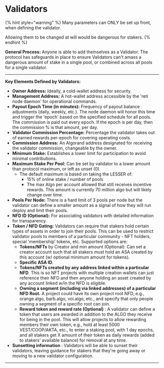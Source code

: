 # Validators

{% hint style="warning" %}
Many parameters can ONLY be set up front, when defining the validator.

Allowing them to be changed at will would be dangerous for stakers.
{% endhint %}

**General Process:** Anyone is able to add themselves as a Validator. The protocol has safeguards in place to ensure Validators can't amass a dangerous amount of stake in a single pool, or combined across all pools for a single validator.

***

**Key Elements Defined by Validators:**

* **Owner Address:** Ideally, a cold-wallet address for security.
* **Management Address:** A hot-wallet address accessible by the 'reti node daemon' for operational commands.
* **Payout Epoch Time (in minutes):** Frequency of payout balance adjustments (daily, weekly, etc.).  The node daemon will honor this time and trigger the 'epoch' based on the specified schedule for all pools.   The commission is paid out every epoch.  If the epoch is per day, then the commission % is that amount, per day.
* **Validator Commission Percentage:** Percentage the validator takes out of earned rewards per-epoch for covering operating costs. &#x20;
* **Commission Address:** An Algorand address designated for receiving the validator commission, changeable by the owner.
* **Minimum Stake:** Establishes a lower limit for participation to avoid minimal contributions.
* **Maximum Stake Per Pool:** Can be set by validator to a lower amount than protocol maximum, or left as unset (0). &#x20;
  * The default maximum is based on taking the LESSER of:
    * 15% of online stake / number of pools
    * The max Algo per account allowed that still receives incentive rewards.  This amount is currently 70 million algo but will likely change over time.
* **Pools Per Node:** There is a hard limit of 3 pools per node but the validator can define a smaller amount as a signal of how they will run deploy and limit their pools.
* **NFD ID (Optional):** For associating validators with detailed information for transparency.
* **Token / NFD Gating:** Validators can require that stakers hold certain types of assets in order to join their pools. This can be used to restrict validator pools to members of a particular community - NFT holders, special 'membership' tokens, etc. Supported options are:
  * **Tokens/NFTs** by Creator and min amount (Optional): Can set a creator account such that all stakers must hold an ASA created by this account (w/ optional minimum amount for tokens).
  * **Specific ASA ID**.
  * **Tokens/NFTs created by any address linked within a particular NFD**. This is so NFT projects with multiple creation wallets can just reference their NFD and then anyone holding an asset created by any account linked w/in the NFD is eligible.
  * **Owning a segment (including via linked addresses) of a particular NFD Root.** A project could have its own project root NFD, e.g., orange.algo, barb.algo, voi.algo, etc., and specify that only people owning a segment of a specific root can join.
  * **Reward token and reward rate (Optional)** : A validator can define a token that users are awarded in addition to the ALGO they receive for being in the pool. This will allow projects to allow rewarding members their own token, e.g., hold at least 5000 VEST/COOP/AKTA, etc., to enter a staking pool, with 1 day epochs, and all stakers get X amount of their token as daily rewards (added to stakers' available balance) for removal at any time.
* **Sunsetting information** : Validators will be able to sunset their validators, leaving guidance for stakers that they're going away or moving to a new validator configuration.

***

